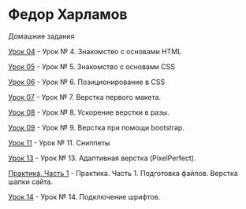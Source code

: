 

# Федор Харламов
Домашние задания

[Урок 04](https://fedeer.github.io/lesson_04/) - Урок № 4. Знакомство с основами HTML

[Урок 05](https://fedeer.github.io/lesson_05/) - Урок № 5. Знакомство с основами CSS

[Урок 06](https://fedeer.github.io/lesson_06/) - Урок № 6. Позиционирование в CSS 

[Урок 07](https://fedeer.github.io/lesson_07/) - Урок № 7. Верстка первого макета.

[Урок 08](https://fedeer.github.io/lesson_08/) - Урок № 8. Ускорение верстки в разы.

[Урок 09](https://fedeer.github.io/lesson_09/) - Урок № 9. Верстка при помощи bootstrap.

[Урок 11](https://fedeer.github.io/lesson_11/) - Урок № 11. Сниппеты

[Урок 13](https://fedeer.github.io/lesson_13/) - Урок № 13. Адаптивная верстка (PixelPerfect). 

[Практика. Часть 1](https://fedeer.github.io/practice_1/) - Практика. Часть 1. Подготовка файлов. Верстка шапки сайта. 

[Урок 14](https://fedeer.github.io/lesson_14/) - Урок № 14. Подключение шрифтов. 
